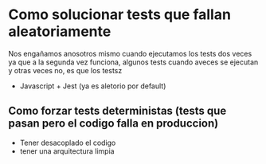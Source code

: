 # Como solucionar tests que fallan aleatoriamente
Nos engañamos anosotros mismo cuando ejecutamos los tests dos veces ya que a la segunda vez funciona,
algunos tests cuando aveces se ejecutan y otras veces no, es que los testsz
- Javascript + Jest (ya es aletorio por default)
## Como forzar tests deterministas (tests que pasan pero el codigo falla en produccion)
- Tener desacoplado el codigo
- tener una arquitectura limpia